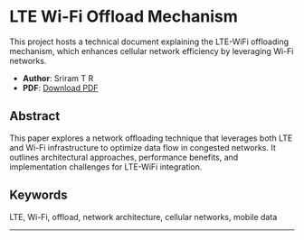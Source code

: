 # LTE Wi-Fi Offload Mechanism

This project hosts a technical document explaining the LTE-WiFi offloading mechanism, which enhances cellular network efficiency by leveraging Wi-Fi networks.

- **Author**: Sriram T R
- **PDF**: [Download PDF](https://github.com/trsriram/lte-wifi-offloading/raw/main/lte_wifi_offload_mechanism.pdf)

## Abstract

This paper explores a network offloading technique that leverages both LTE and Wi-Fi infrastructure to optimize data flow in congested networks. It outlines architectural approaches, performance benefits, and implementation challenges for LTE-WiFi integration.

## Keywords

LTE, Wi-Fi, offload, network architecture, cellular networks, mobile data

---
